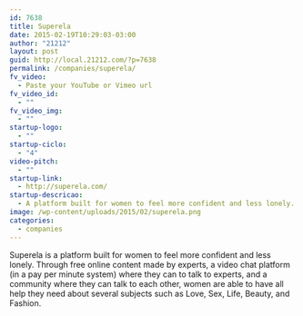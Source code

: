 ```yaml
---
id: 7638
title: Superela
date: 2015-02-19T10:29:03-03:00
author: "21212"
layout: post
guid: http://local.21212.com/?p=7638
permalink: /companies/superela/
fv_video:
  - Paste your YouTube or Vimeo url
fv_video_id:
  - ""
fv_video_img:
  - ""
startup-logo:
  - ""
startup-ciclo:
  - "4"
video-pitch:
  - ""
startup-link:
  - http://superela.com/
startup-descricao:
  - A platform built for women to feel more confident and less lonely.
image: /wp-content/uploads/2015/02/superela.png
categories:
  - companies
---
```

Superela is a platform built for women to feel more confident and less lonely. Through free online content made by experts, a video chat platform (in a pay per minute system) where they can to talk to experts, and a community where they can talk to each other, women are able to have all help they need about several subjects such as Love, Sex, Life, Beauty, and Fashion.